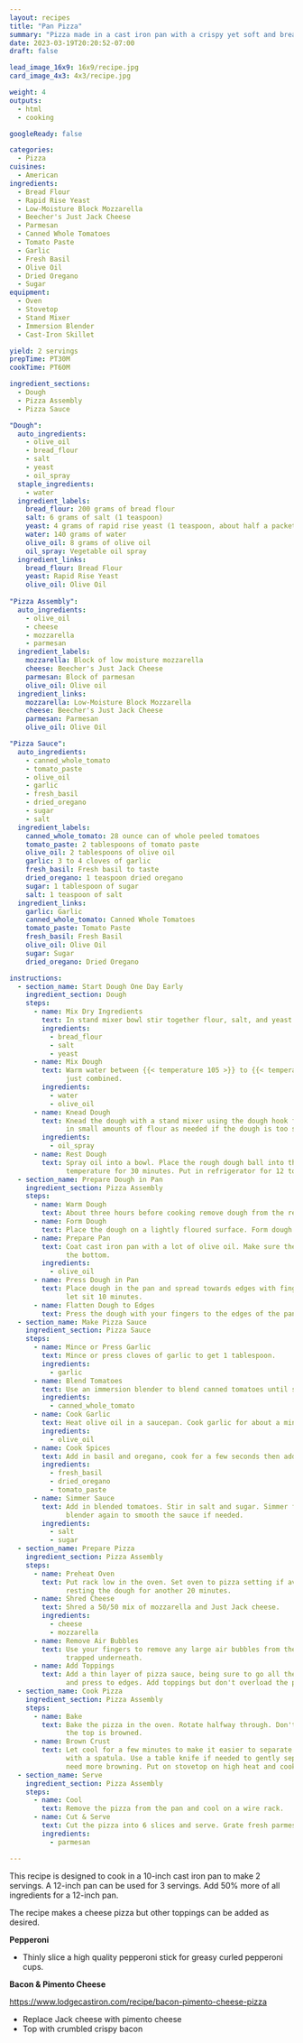 ```yaml
---
layout: recipes
title: "Pan Pizza"
summary: "Pizza made in a cast iron pan with a crispy yet soft and bready crust"
date: 2023-03-19T20:20:52-07:00
draft: false

lead_image_16x9: 16x9/recipe.jpg
card_image_4x3: 4x3/recipe.jpg

weight: 4
outputs:
  - html
  - cooking

googleReady: false

categories:
  - Pizza
cuisines:
  - American
ingredients:
  - Bread Flour
  - Rapid Rise Yeast
  - Low-Moisture Block Mozzarella
  - Beecher's Just Jack Cheese
  - Parmesan
  - Canned Whole Tomatoes
  - Tomato Paste
  - Garlic
  - Fresh Basil
  - Olive Oil
  - Dried Oregano
  - Sugar
equipment:
  - Oven
  - Stovetop
  - Stand Mixer
  - Immersion Blender
  - Cast-Iron Skillet

yield: 2 servings
prepTime: PT30M
cookTime: PT60M

ingredient_sections:
  - Dough
  - Pizza Assembly
  - Pizza Sauce

"Dough":
  auto_ingredients:
    - olive_oil
    - bread_flour
    - salt
    - yeast
    - oil_spray
  staple_ingredients:
    - water
  ingredient_labels:
    bread_flour: 200 grams of bread flour
    salt: 6 grams of salt (1 teaspoon)
    yeast: 4 grams of rapid rise yeast (1 teaspoon, about half a packet)
    water: 140 grams of water
    olive_oil: 8 grams of olive oil
    oil_spray: Vegetable oil spray
  ingredient_links:
    bread_flour: Bread Flour
    yeast: Rapid Rise Yeast
    olive_oil: Olive Oil
    
"Pizza Assembly":
  auto_ingredients:
    - olive_oil
    - cheese
    - mozzarella
    - parmesan
  ingredient_labels:
    mozzarella: Block of low moisture mozzarella
    cheese: Beecher's Just Jack Cheese
    parmesan: Block of parmesan
    olive_oil: Olive oil
  ingredient_links:
    mozzarella: Low-Moisture Block Mozzarella
    cheese: Beecher's Just Jack Cheese
    parmesan: Parmesan
    olive_oil: Olive Oil

"Pizza Sauce":
  auto_ingredients:
    - canned_whole_tomato
    - tomato_paste
    - olive_oil
    - garlic
    - fresh_basil
    - dried_oregano
    - sugar
    - salt
  ingredient_labels:
    canned_whole_tomato: 28 ounce can of whole peeled tomatoes
    tomato_paste: 2 tablespoons of tomato paste
    olive_oil: 2 tablespoons of olive oil
    garlic: 3 to 4 cloves of garlic
    fresh_basil: Fresh basil to taste
    dried_oregano: 1 teaspoon dried oregano
    sugar: 1 tablespoon of sugar
    salt: 1 teaspoon of salt
  ingredient_links:
    garlic: Garlic
    canned_whole_tomato: Canned Whole Tomatoes
    tomato_paste: Tomato Paste
    fresh_basil: Fresh Basil
    olive_oil: Olive Oil
    sugar: Sugar
    dried_oregano: Dried Oregano

instructions:
  - section_name: Start Dough One Day Early
    ingredient_section: Dough
    steps:
      - name: Mix Dry Ingredients
        text: In stand mixer bowl stir together flour, salt, and yeast.
        ingredients:
          - bread_flour
          - salt
          - yeast
      - name: Mix Dough
        text: Warm water between {{< temperature 105 >}} to {{< temperature 110 >}} and mix into dough along with olive oil using a spatula until
              just combined.
        ingredients:
          - water
          - olive_oil
      - name: Knead Dough
        text: Knead the dough with a stand mixer using the dough hook for one to two minutes until it forms into a rough ball. Sprinkle 
              in small amounts of flour as needed if the dough is too sticky while kneading. 
        ingredients:
          - oil_spray
      - name: Rest Dough
        text: Spray oil into a bowl. Place the rough dough ball into the bowl. Cover with a lid or plastic wrap and let sit at room
              temperature for 30 minutes. Put in refrigerator for 12 to 24 hours.
  - section_name: Prepare Dough in Pan
    ingredient_section: Pizza Assembly
    steps:
      - name: Warm Dough
        text: About three hours before cooking remove dough from the refrigerator and let sit for 30 minutes.
      - name: Form Dough
        text: Place the dough on a lightly floured surface. Form dough into a tight ball. Put back in bowl covered for another 30 minutes.
      - name: Prepare Pan
        text: Coat cast iron pan with a lot of olive oil. Make sure the sides are coated and there is a thin pool of oil on 
              the bottom.
        ingredients:
          - olive_oil
      - name: Press Dough in Pan
        text: Place dough in the pan and spread towards edges with fingers as far as possible. Cover with plastic wrap and 
              let sit 10 minutes.
      - name: Flatten Dough to Edges
        text: Press the dough with your fingers to the edges of the pan. Cover with plastic wrap and rest 90 minutes.
  - section_name: Make Pizza Sauce
    ingredient_section: Pizza Sauce
    steps:
      - name: Mince or Press Garlic
        text: Mince or press cloves of garlic to get 1 tablespoon.
        ingredients:
          - garlic
      - name: Blend Tomatoes
        text: Use an immersion blender to blend canned tomatoes until smooth.
        ingredients:
          - canned_whole_tomato
      - name: Cook Garlic
        text: Heat olive oil in a saucepan. Cook garlic for about a minute.
        ingredients:
          - olive_oil
      - name: Cook Spices
        text: Add in basil and oregano, cook for a few seconds then add tomato paste. Cook until paste has darkened.
        ingredients:
          - fresh_basil
          - dried_oregano
          - tomato_paste
      - name: Simmer Sauce
        text: Add in blended tomatoes. Stir in salt and sugar. Simmer for about 30 minutes until thickened. Use the immersion
              blender again to smooth the sauce if needed.
        ingredients:
          - salt
          - sugar
  - section_name: Prepare Pizza
    ingredient_section: Pizza Assembly
    steps:
      - name: Preheat Oven
        text: Put rack low in the oven. Set oven to pizza setting if available. Preheat oven to {{< temperature 500 >}} while
              resting the dough for another 20 minutes.
      - name: Shred Cheese
        text: Shred a 50/50 mix of mozzarella and Just Jack cheese.
        ingredients:
          - cheese
          - mozzarella
      - name: Remove Air Bubbles
        text: Use your fingers to remove any large air bubbles from the dough. Lift the edges of the dough to release air 
              trapped underneath.
      - name: Add Toppings
        text: Add a thin layer of pizza sauce, being sure to go all the way to the edges. Add a thick layer of shredded cheese 
              and press to edges. Add toppings but don't overload the pizza.
  - section_name: Cook Pizza
    ingredient_section: Pizza Assembly
    steps:
      - name: Bake
        text: Bake the pizza in the oven. Rotate halfway through. Don't worry about crust browning at this point. Remove when 
              the top is browned.
      - name: Brown Crust
        text: Let cool for a few minutes to make it easier to separate the pizza from the sides of the pan. Check the crust 
              with a spatula. Use a table knife if needed to gently separate the pizza from the pan. It will almost always 
              need more browning. Put on stovetop on high heat and cook until crust reaches desired browning.
  - section_name: Serve
    ingredient_section: Pizza Assembly
    steps:
      - name: Cool
        text: Remove the pizza from the pan and cool on a wire rack.
      - name: Cut & Serve
        text: Cut the pizza into 6 slices and serve. Grate fresh parmesan cheese on top.
        ingredients:
          - parmesan

---
```


This recipe is designed to cook in a 10-inch cast iron pan to make 2 servings. A 12-inch pan can be used for 3 servings.
Add 50% more of all ingredients for a 12-inch pan.

The recipe makes a cheese pizza but other toppings can be added as desired.

**Pepperoni**
  - Thinly slice a high quality pepperoni stick for greasy curled pepperoni cups.

**Bacon & Pimento Cheese**

https://www.lodgecastiron.com/recipe/bacon-pimento-cheese-pizza

  - Replace Jack cheese with pimento cheese
  - Top with crumbled crispy bacon
